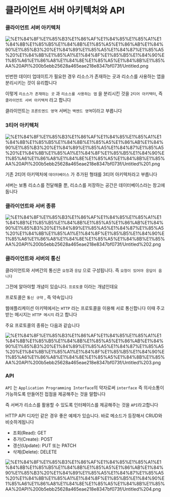 # 클라이언트 서버 아키텍처와 API

### 클라이언트 서버 아키텍처

![%E1%84%8F%E1%85%B3%E1%86%AF%E1%84%85%E1%85%A1%E1%84%8B%E1%85%B5%E1%84%8B%E1%85%A5%E1%86%AB%E1%84%90%E1%85%B3%20%E1%84%89%E1%85%A5%E1%84%87%E1%85%A5%20%E1%84%8B%E1%85%A1%E1%84%8F%E1%85%B5%E1%84%90%E1%85%A6%E1%86%A8%E1%84%8E%E1%85%A5%E1%84%8B%E1%85%AA%20API%200b5ebb25628a465eae218e8347bf073f/Untitled.png](%E1%84%8F%E1%85%B3%E1%86%AF%E1%84%85%E1%85%A1%E1%84%8B%E1%85%B5%E1%84%8B%E1%85%A5%E1%86%AB%E1%84%90%E1%85%B3%20%E1%84%89%E1%85%A5%E1%84%87%E1%85%A5%20%E1%84%8B%E1%85%A1%E1%84%8F%E1%85%B5%E1%84%90%E1%85%A6%E1%86%A8%E1%84%8E%E1%85%A5%E1%84%8B%E1%85%AA%20API%200b5ebb25628a465eae218e8347bf073f/Untitled.png)

빈번한 데이터 업데이트가 필요한 경우 리소스가 존재하는 곳과 리소스를 사용하는 앱을 분리시키는 것이 유리합니다

이렇게 `리소스가 존재하는 곳` 과 `리소스를 사용하는 앱` 을 분리시킨 것을 `2티어 아키텍터`, 즉 `클라이언트 서버 아키텍처` 라고 합니다

클라이언트는 `프론트엔드 영역` 서버는 `백엔드 영역`이라고 부릅니다

### 3티어 아키텍처

![%E1%84%8F%E1%85%B3%E1%86%AF%E1%84%85%E1%85%A1%E1%84%8B%E1%85%B5%E1%84%8B%E1%85%A5%E1%86%AB%E1%84%90%E1%85%B3%20%E1%84%89%E1%85%A5%E1%84%87%E1%85%A5%20%E1%84%8B%E1%85%A1%E1%84%8F%E1%85%B5%E1%84%90%E1%85%A6%E1%86%A8%E1%84%8E%E1%85%A5%E1%84%8B%E1%85%AA%20API%200b5ebb25628a465eae218e8347bf073f/Untitled%201.png](%E1%84%8F%E1%85%B3%E1%86%AF%E1%84%85%E1%85%A1%E1%84%8B%E1%85%B5%E1%84%8B%E1%85%A5%E1%86%AB%E1%84%90%E1%85%B3%20%E1%84%89%E1%85%A5%E1%84%87%E1%85%A5%20%E1%84%8B%E1%85%A1%E1%84%8F%E1%85%B5%E1%84%90%E1%85%A6%E1%86%A8%E1%84%8E%E1%85%A5%E1%84%8B%E1%85%AA%20API%200b5ebb25628a465eae218e8347bf073f/Untitled%201.png)

기존 2티어 아키텍처에 `데이터베이스` 가 추가된 형태를 3티어 아키텍처라고 부릅니다

서버는 보통 리소스를 전달해줄 뿐, 리소스를 저장하는 공간은 데이터베이스라는 창고에 둡니다

### 클라이언트와 서버 종류

![%E1%84%8F%E1%85%B3%E1%86%AF%E1%84%85%E1%85%A1%E1%84%8B%E1%85%B5%E1%84%8B%E1%85%A5%E1%86%AB%E1%84%90%E1%85%B3%20%E1%84%89%E1%85%A5%E1%84%87%E1%85%A5%20%E1%84%8B%E1%85%A1%E1%84%8F%E1%85%B5%E1%84%90%E1%85%A6%E1%86%A8%E1%84%8E%E1%85%A5%E1%84%8B%E1%85%AA%20API%200b5ebb25628a465eae218e8347bf073f/Untitled%202.png](%E1%84%8F%E1%85%B3%E1%86%AF%E1%84%85%E1%85%A1%E1%84%8B%E1%85%B5%E1%84%8B%E1%85%A5%E1%86%AB%E1%84%90%E1%85%B3%20%E1%84%89%E1%85%A5%E1%84%87%E1%85%A5%20%E1%84%8B%E1%85%A1%E1%84%8F%E1%85%B5%E1%84%90%E1%85%A6%E1%86%A8%E1%84%8E%E1%85%A5%E1%84%8B%E1%85%AA%20API%200b5ebb25628a465eae218e8347bf073f/Untitled%202.png)

### 클라이언트와 서버의 통신

클라이언트와 서버간의 통신은 `요청`과 `응답` 으로 구성됩니다. 즉 `요청이 있어야 응답이 옵니다`

그전에 알아야할 개념이 있습니다. `프로토콜` 이라는 개념인데요

프로토콜은 `통신 규약` , 즉 약속입니다

웹애플리케이션 아키텍에서는 `HTTP` 라는 프로토콜을 이용해 서로 통신합니다 
이때 주고받는 메시지는 `HTTP 메시지` 라고 합니다

주요 프로토콜의 종류는 다음과 같습니다

![%E1%84%8F%E1%85%B3%E1%86%AF%E1%84%85%E1%85%A1%E1%84%8B%E1%85%B5%E1%84%8B%E1%85%A5%E1%86%AB%E1%84%90%E1%85%B3%20%E1%84%89%E1%85%A5%E1%84%87%E1%85%A5%20%E1%84%8B%E1%85%A1%E1%84%8F%E1%85%B5%E1%84%90%E1%85%A6%E1%86%A8%E1%84%8E%E1%85%A5%E1%84%8B%E1%85%AA%20API%200b5ebb25628a465eae218e8347bf073f/Untitled%203.png](%E1%84%8F%E1%85%B3%E1%86%AF%E1%84%85%E1%85%A1%E1%84%8B%E1%85%B5%E1%84%8B%E1%85%A5%E1%86%AB%E1%84%90%E1%85%B3%20%E1%84%89%E1%85%A5%E1%84%87%E1%85%A5%20%E1%84%8B%E1%85%A1%E1%84%8F%E1%85%B5%E1%84%90%E1%85%A6%E1%86%A8%E1%84%8E%E1%85%A5%E1%84%8B%E1%85%AA%20API%200b5ebb25628a465eae218e8347bf073f/Untitled%203.png)

### API

`API` 는 `Application Programming Interface`의 약자로써 `interface` 즉 의사소통이 가능하도록 만들어진 접점을 제공해주는 것을 말합니다 

즉 서버가 리소스를 활용할 수 있도록 인터페이스를 제공해주는 것을 `API`라고합니다

HTTP API 디자인 같은 경우 좋은 예제가 있습니다. 바로 메소드가 등장해서 CRUD와 비슷하게됩니다

- 조회(Read): GET
- 추가(Create): POST
- 갱신(Update): PUT 또는 PATCH
- 삭제(Delete): DELETE

![%E1%84%8F%E1%85%B3%E1%86%AF%E1%84%85%E1%85%A1%E1%84%8B%E1%85%B5%E1%84%8B%E1%85%A5%E1%86%AB%E1%84%90%E1%85%B3%20%E1%84%89%E1%85%A5%E1%84%87%E1%85%A5%20%E1%84%8B%E1%85%A1%E1%84%8F%E1%85%B5%E1%84%90%E1%85%A6%E1%86%A8%E1%84%8E%E1%85%A5%E1%84%8B%E1%85%AA%20API%200b5ebb25628a465eae218e8347bf073f/Untitled%204.png](%E1%84%8F%E1%85%B3%E1%86%AF%E1%84%85%E1%85%A1%E1%84%8B%E1%85%B5%E1%84%8B%E1%85%A5%E1%86%AB%E1%84%90%E1%85%B3%20%E1%84%89%E1%85%A5%E1%84%87%E1%85%A5%20%E1%84%8B%E1%85%A1%E1%84%8F%E1%85%B5%E1%84%90%E1%85%A6%E1%86%A8%E1%84%8E%E1%85%A5%E1%84%8B%E1%85%AA%20API%200b5ebb25628a465eae218e8347bf073f/Untitled%204.png)
